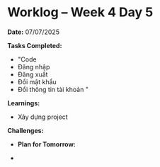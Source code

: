# Worklog – Week 4 Day 5

**Date:** 07/07/2025

**Tasks Completed:**

- "Code
- Đăng nhập
- Đăng xuất
- Đổi mật khẩu
- Đổi thông tin tài khoản
  "

**Learnings:**

- Xây dựng project

**Challenges:**

- **Plan for Tomorrow:**

-
